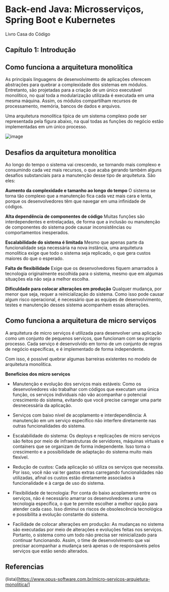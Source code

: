 # Back-end Java: Microsserviços, Spring Boot e Kubernetes

Livro Casa do Código

## Capítulo 1: Introdução

## Como funciona a arquitetura monolítica 


As principais linguagens de desenvolvimento de aplicações oferecem abstrações para quebrar a complexidade dos sistemas em módulos. 
Entretanto, são projetadas para a criação de um único executável monolítico, no qual toda a modularização utilizada é executada em uma mesma máquina. Assim, 
os módulos compartilham recursos de processamento, memória, bancos de dados e arquivos.

Uma arquitetura monolítica típica de um sistema complexo pode ser representada pela figura abaixo, na qual todas as funções do negócio estão implementadas em um único processo. 

![image](https://user-images.githubusercontent.com/52088444/156379462-93414204-9267-4d68-823b-e074a01e8d0c.png)

## Desafios da arquitetura monolítica   

Ao longo do tempo o sistema vai crescendo, se tornando mais complexo e consumindo cada vez mais recursos, o que acaba gerando também alguns desafios substanciais
para a manutenção desse tipo de arquitetura. São eles:  

**Aumento da complexidade e tamanho ao longo do tempo** 
O sistema se torna tão complexo que a manutenção fica cada vez mais cara e lenta, porque os desenvolvedores têm que navegar em uma infinidade de códigos. 

**Alta dependência de componentes de código**
Muitas funções são interdependentes e entrelaçadas, de forma que a inclusão ou manutenção de componentes do sistema pode causar inconsistências ou comportamentos inesperados. 

**Escalabilidade do sistema é limitada**
Mesmo que apenas parte da funcionalidade seja necessária na nova instância, uma arquitetura monolítica exige que todo o sistema seja replicado, o que gera custos maiores do que o esperado.  

**Falta de flexibilidade**
Exige que os desenvolvedores fiquem amarrados à tecnologia originalmente escolhida para o sistema, mesmo que em algumas situações ela não seja a melhor escolha. 

**Dificuldade para colocar alterações em produção**
Qualquer mudança, por menor que seja, requer a reinicialização do sistema. Como isso pode causar algum risco operacional, é necessário que as equipes de desenvolvimento, testes e manutenção desses sistema acompanhem essas alterações.  

## Como funciona a arquitetura de micro serviços 

A arquitetura de micro serviços é utilizada para desenvolver uma aplicação como um conjunto de pequenos serviços, que funcionam com seu próprio processo. Cada serviço é desenvolvido em torno de um conjunto de regras de negócio específicas, e é implementado de forma independente. 

Com isso, é possível quebrar algumas barreiras existentes no modelo de arquitetura monolítica.

**Benefícios dos micro serviços**

- Manutenção e evolução dos serviços mais estáveis: Como os desenvolvedores vão trabalhar com códigos que executam uma única função, os serviços individuais 
não vão acompanhar o potencial crescimento do sistema, evitando que você precise carregar uma parte desnecessária da aplicação.  

- Serviços com baixo nível de acoplamento e interdependência: A manutenção em um serviço específico não interfere diretamente nas outras funcionalidades do sistema. 

- Escalabilidade do sistema: Os deploys e replicações de micro serviços são feitos por meio de infraestruturas de servidores, máquinas virtuais
 e containers que se organizam de forma independente. Isso torna o crescimento e a possibilidade de adaptação do sistema muito mais flexível. 
 
 - Redução de custos: Cada aplicação só utiliza os serviços que necessita. Por isso, você não vai ter gastos extras carregando funcionalidades não utilizadas, afinal os custos estão diretamente associados à funcionalidade e à carga de uso do sistema.  
 - Flexibilidade de tecnologia: Por conta do baixo acoplamento entre os serviços, não é necessário amarrar os desenvolvedores a uma tecnologia específica, o que te permite escolher a melhor opção para atender cada caso.   Isso diminui os riscos de obsolescência tecnológica e possibilita a evolução constante do sistema.  
 - Facilidade de colocar alterações em produção: As mudanças no sistema são executadas por meio de alterações e evoluções feitas nos serviços. Portanto, o sistema como um todo não precisa ser reinicializado para continuar funcionando.  Assim, o time de desenvolvimento que vai precisar acompanhar a mudança será apenas o de responsáveis pelos serviços que estão sendo alterados. 











## Referencias

 (lista)[https://www.opus-software.com.br/micro-servicos-arquietura-monolitica/]
